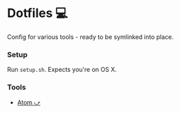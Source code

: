 # Dotfiles 💻

Config for various tools - ready to be symlinked into place.

### Setup

Run `setup.sh`. Expects you're on OS X.

### Tools

* [Atom ⤻](/atom)
